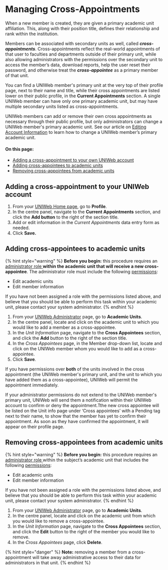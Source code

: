 # Managing Cross-Appointments

When a new member is created, they are given a primary academic unit affiliation. This, along with their position title, defines their relationship and rank within the institution.

Members can be associated with secondary units as well, called _**cross-appointments**_. Cross-appointments reflect the real-world appointments of that user to faculties and departments outside of their primary unit, while also allowing administrators with the permissions over the secondary unit to access the member’s data, download reports, help the user reset their password, and otherwise treat the _**cross-appointee**_ as a primary member of that unit.

You can find a UNIWeb member's primary unit at the very top of their profile page, next to their name and title, while their cross appointments are listed lower on their public profile, in the **Current Appointments** section. A single UNIWeb member can have only one primary academic unit, but may have multiple secondary units listed as cross-appointments.

UNIWeb members can add or remove their own cross appointments as necessary through their public profile, but only administrators can change a UNIWeb member's primary academic unit. See our article on [Editing Account Information](../account-management/member-account-information.md#editing-the-account-information-of-other-uniweb-members) to learn how to change a UNIWeb member’s primary academic unit.

#### On this page:

* [Adding a cross-appointment to your own UNIWeb account](cross-appointments.md#add-a-cross-appointment-to-your-uniweb-account)
* [Adding cross-appointees to academic units](cross-appointments.md#add-cross-appointments-to-other-uniweb-accounts)
* [Removing cross-appointees from academic units](cross-appointments.md#remove-other-members-from-a-cross-appointment)

## Adding a cross-appointment to your UNIWeb account

1. From your [UNIWeb Home page](../../introduction/feature-overview/navigating-uniweb.md#the-home-page), go to **Profile**.
2. In the centre panel, navigate to the **Current Appointments** section, and click the **Add button** to the right of the section title.
3. Add or edit information in the _Current Appointments_ data entry form as needed.
4. Click **Save.**

## Adding cross-appointees to academic units

{% hint style="warning" %}
**Before you begin:** this procedure requires an [administrator role ](../access-control/managing-administrator-roles-and-permissions.md)**within the academic unit that will receive a new cross-appointee**. The administrator role must include the following [permissions](../access-control/managing-administrator-roles-and-permissions.md#administrator-permissions):

* Edit academic units
* Edit member information

If you have not been assigned a role with the permissions listed above, and believe that you should be able to perform this task within your academic unit, please contact your system administrator.
{% endhint %}

1. From your [UNIWeb Administrator](../../introduction/feature-overview/navigating-uniweb.md#the-administration-page) page, go to **Academic Units**. 
2. In the centre panel, locate and click on the academic unit to which you would like to add a member as a cross-appointee.
3. In the _Unit Information_ page, navigate to the **Cross Appointees** section, and click the **Add** button to the right of the section title.
4. In the _Cross Appointees_ page, in the Member drop-down list, locate and click on the UNIWeb member whom you would like to add as a cross-appointee.
5. Click **Save**.

If you have permissions over **both** of the units involved in the cross appointment \(the UNIWeb member's primary unit, and the unit to which you have added them as a cross-appointee\), UNIWeb will permit the appointment immediately.

If your administrator permissions do not extend to the UNIWeb member's primary unit, UNIWeb will send them a notification within their UNIWeb account to confirm or deny the appointment.Tthe new cross appointee will be listed on the Unit info page under ‘Cross appointees’ with a Pending tag next to their name, to show that the member has yet to confirm their appointment. As soon as they have confirmed the appointment, it will appear on their profile page.

## Removing cross-appointees from academic units

{% hint style="warning" %}
**Before you begin:** this procedure requires an [administrator role ](../access-control/managing-administrator-roles-and-permissions.md)within the subject’s academic unit that includes the following [permissions](../access-control/managing-administrator-roles-and-permissions.md#administrator-permissions):

* Edit academic units
* Edit member information

If you have not been assigned a role with the permissions listed above, and believe that you should be able to perform this task within your academic unit, please contact your system administrator.
{% endhint %}

1. From your [UNIWeb Administrator](../../introduction/feature-overview/navigating-uniweb.md#the-administration-page) page, go to **Academic Units**. 
2. In the centre panel, locate and click on the academic unit from which you would like to remove a cross-appointee.
3. In the _Unit Information_ page, navigate to the **Cross Appointees** section, and click the **Edit** button to the right of the member you would like to remove.
4. In the _Cross Appointees_ page, click **Delete**.

{% hint style="danger" %}
**Note:** removing a member from a cross-appointment will take away administrative access to their data for administrators in that unit.
{% endhint %}

